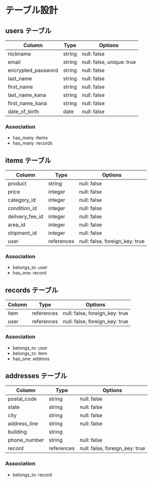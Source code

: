 # テーブル設計

## users テーブル

| Column             | Type   | Options                   |
| ------------------ | ------ | ------------------------- |
| nickname           | string | null: false               |
| email              | string | null: false, unique: true |
| encrypted_password | string | null: false               |
| last_name          | string | null: false               |
| first_name         | string | null: false               |
| last_name_kana     | string | null: false               |
| first_name_kana    | string | null: false               |
| date_of_birth      | date   | null: false               |

### Association
- has_many :items
- has_many :records

## items テーブル

| Column          | Type       | Options                        |
| --------------- | ---------- | ------------------------------ |
| product         | string     | null: false                    |
| price           | integer    | null: false                    |
| category_id     | integer    | null: false                    |
| condition_id    | integer    | null: false                    |
| delivery_fee_id | integer    | null: false                    |
| area_id         | integer    | null: false                    |
| shipment_id     | integer    | null: false                    |
| user            | references | null: false, foreign_key: true |

### Association
- belongs_to: user
- has_one: record

## records テーブル

| Column   | Type       | Options                        |
| ---------| ---------- | ------------------------------ |
| item     | references | null: false, foreign_key: true |
| user     | references | null: false, foreign_key: true |

### Association
- belongs_to: user
- belongs_to: item
- has_one: address

## addresses テーブル

| Column        | Type       | Options                        |
| --------------| ---------- | ------------------------------ |
| postal_code   | string     | null: false                    |
| state         | string     | null: false                    |
| city          | string     | null: false                    |
| address_line  | string     | null: false                    |
| building      | string     |                                |
| phone_number  | string     | null: false                    |
| record        | references | null: false, foreign_key: true |

### Association
- belongs_to: record